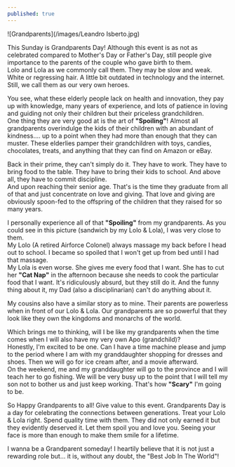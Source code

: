 ```yaml
---
published: true
---
```

![Grandparents](/images/Leandro Isberto.jpg)

This Sunday is Grandparents Day! Although this event is as not as celebrated compared to Mother's Day or Father's Day, still people give importance to the parents of the couple who gave birth to them.   
Lolo and Lola as we commonly call them. They may be slow and weak. White or regressing hair. A little bit outdated in technology and the internet.
Still, we call them as our very own heroes. 

You see, what these elderly people lack on health and innovation, they pay up with knowledge, many years of experience, and lots of patience in loving and guiding not only their children but their priceless grandchildren.   
One thing they are very good at is the art of **"Spoiling"**!  Almost all grandparents overindulge the kids of their children with an abundant of kindness.... up to a point when they had more than enough that they can muster. 
These elderlies pamper their grandchildren with toys, candies, chocolates, treats, and anything that they can find on Amazon or eBay. 

Back in their prime, they can't simply do it. They have to work. They have to bring food to the table. They have to bring their kids to school. And above all, they have to commit discipline.   
And upon reaching their senior age. That's is the time they graduate from all of that and just concentrate on love and giving. 
That love and giving are obviously spoon-fed to the offspring of the children that they raised for so many years. 

I personally experience all of that **"Spoiling"** from my grandparents. As you could see in this picture (sandwich by my Lolo & Lola), I was very close to them.   
My Lolo (A retired Airforce Colonel) always massage my back before I head out to school. I became so spoiled that I won't get up from bed until I had that massage.  
My Lola is even worse. She gives me every food that I want. She has to cut her **"Cat Nap"** in the afternoon because she needs to cook the particular food that I want. 
It's ridiculously absurd, but they still do it. And the funny thing about it, my Dad (also a disciplinarian) can't do anything about it. 

My cousins also have a similar story as to mine. Their parents are powerless when in front of our Lolo & Lola. Our grandparents are so powerful that they look like they own the kingdoms and monarchs of the world. 

Which brings me to thinking, will I be like my grandparents when the time comes when I will also have my very own Apo (grandchild)?   
Honestly, I'm excited to be one. Can I have a time machine please and jump to the period where I am with my granddaughter shopping for dresses and shoes. Then we will go for ice cream after, and a movie afterward.   
On the weekend, me and my granddaughter will go to the province and I will teach her to go fishing. 
We will be very busy up to the point that I will tell my son not to bother us and just keep working. 
That's how **"Scary"** I'm going to be.

So Happy Grandparents to all! Give value to this event. Grandparents Day is a day for celebrating the connections between generations.
Treat your Lolo & Lola right. Spend quality time with them. They did not only earned it but they evidently deserved it. 
Let them spoil you and love you. Seeing your face is more than enough to make them smile for a lifetime. 

I wanna be a Grandparent someday! I heartily believe that it is not just a rewarding role but... it is, without any doubt, the "Best Job In The World"!